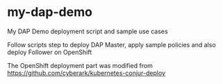 # my-dap-demo
My DAP Demo deployment script and sample use cases


Follow scripts step to deploy DAP Master, apply sample policies and also deploy Follower on OpenShift 



The OpenShift deployment part was modified from https://github.com/cyberark/kubernetes-conjur-deploy 
